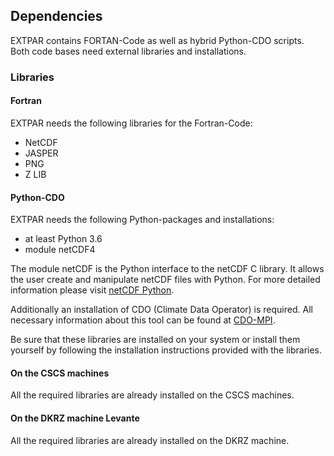 ## Dependencies

EXTPAR contains FORTAN-Code as well as hybrid Python-CDO scripts.
Both code bases need external libraries and installations.

### Libraries

#### Fortran
EXTPAR needs the following libraries for the Fortran-Code:
- NetCDF
- JASPER
- PNG
- Z LIB

#### Python-CDO
EXTPAR needs the following Python-packages and installations:
- at least Python 3.6
- module netCDF4

The module netCDF is the Python interface to the netCDF C library. It allows the user create and manipulate netCDF files with Python.
For more detailed information please visit [netCDF Python](https://unidata.github.io/netcdf4-python/netCDF4/index.html).

Additionally an installation of CDO (Climate Data Operator) is required. All necessary information about this tool can be found at [CDO-MPI]( https://code.mpimet.mpg.de/projects/cdo/).

Be sure that these libraries are installed on your system
or install them yourself by following the installation
instructions provided with the libraries.

#### On the CSCS machines

All the required libraries are already installed on the CSCS machines.  

#### On the DKRZ machine Levante

All the required libraries are already installed on the DKRZ machine.

